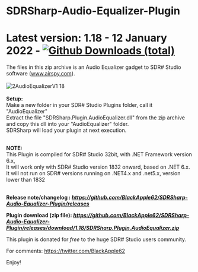 # SDRSharp-Audio-Equalizer-Plugin

# Latest version: 1.18 - 12 January 2022 - [![Github Downloads (total)](https://img.shields.io/github/downloads/BlackApple62/SDRSharp-Audio-Equalizer-Plugin/1.18/total.svg)]()

The files in this zip archive is an Audio Equalizer gadget to SDR# Studio software (www.airspy.com).<br><br>
![2AudioEqualizerV1 18](https://user-images.githubusercontent.com/47506878/153706481-a1a6a944-0880-46b1-af55-3d41178b6061.png)<br><br>
**Setup:**<br>Make a new folder in your SDR# Studio Plugins folder, call it "AudioEqualizer"<br>Extract the file "SDRSharp.Plugin.AudioEqualizer.dll" from the zip archive and copy this dll into your "AudioEqualizer" folder.<br>
SDRSharp will load your plugin at next execution.<br><br>

**NOTE:**
<br>
This Plugin is compiled for SDR# Studio 32bit, with .NET Framework version 6.x,
<br>It will work only with SDR# Studio version 1832 onward, based on .NET 6.x.
<br>It will not run on SDR# versions running on .NET4.x and .net5.x, version lower than 1832 <br><br>

**Release note/changelog : _https://github.com/BlackApple62/SDRSharp-Audio-Equalizer-Plugin/releases_**

**Plugin download (zip file): _https://github.com/BlackApple62/SDRSharp-Audio-Equalizer-Plugin/releases/download/1.18/SDRSharp.Plugin.AudioEqualizer.zip_**

This plugin is donated for *free* to the huge SDR# Studio users community.<br>

For comments: https://twitter.com/BlackApple62

Enjoy!
